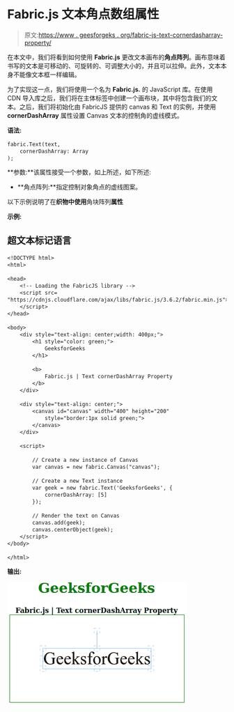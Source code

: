 # Fabric.js 文本角点数组属性

> 原文:[https://www . geesforgeks . org/fabric-js-text-cornerdasharray-property/](https://www.geeksforgeeks.org/fabric-js-text-cornerdasharray-property/)

在本文中，我们将看到如何使用 **Fabric.js** 更改文本画布的**角点阵列**。画布意味着书写的文本是可移动的、可旋转的、可调整大小的，并且可以拉伸。此外，文本本身不能像文本框一样编辑。

为了实现这一点，我们将使用一个名为 **Fabric.js.** 的 JavaScript 库。在使用 CDN 导入库之后，我们将在主体标签中创建一个画布块，其中将包含我们的文本。之后，我们将初始化由 FabricJS 提供的 canvas 和 Text 的实例，并使用 **cornerDashArray** 属性设置 Canvas 文本的控制角的虚线模式。

**语法:**

```
fabric.Text(text,
    cornerDashArray: Array
); 
```

**参数:**该属性接受一个参数，如上所述，如下所述:

*   **角点阵列:**指定控制对象角点的虚线图案。

以下示例说明了在**织物中使用**角块阵列**属性**

**示例:**

## 超文本标记语言

```
<!DOCTYPE html>
<html>

<head>
    <!-- Loading the FabricJS library -->
    <script src=
"https://cdnjs.cloudflare.com/ajax/libs/fabric.js/3.6.2/fabric.min.js">
    </script>
</head>

<body>
    <div style="text-align: center;width: 400px;">
        <h1 style="color: green;">
            GeeksforGeeks
        </h1>

        <b>
            Fabric.js | Text cornerDashArray Property
        </b>
    </div>

    <div style="text-align: center;">
        <canvas id="canvas" width="400" height="200"
            style="border:1px solid green;">
        </canvas>
    </div>

    <script>

        // Create a new instance of Canvas
        var canvas = new fabric.Canvas("canvas");

        // Create a new Text instance
        var geek = new fabric.Text('GeeksforGeeks', {
            cornerDashArray: [5]
        });

        // Render the text on Canvas
        canvas.add(geek);
        canvas.centerObject(geek);
    </script>
</body>

</html>
```

**输出:**

![](img/da0cb7e30d65613dadb4beee9fd7b1ce.png)